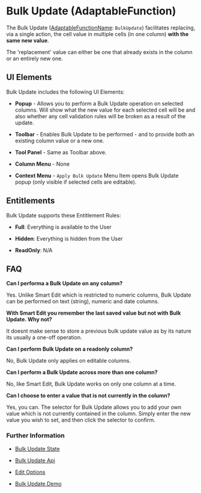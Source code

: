 # Bulk Update (AdaptableFunction)

The Bulk Update ([AdaptableFunctionName](https://api.adaptabletools.com/modules/_src_predefinedconfig_common_types_.html#adaptablefunctionname): `BulkUpdate`) facilitates replacing, via a single action, the cell value in multiple cells (in one column) **with the same new value**.

The 'replacement' value can either be one that already exists in the column or an entirely new one.

## UI Elements
Bulk Update includes the following UI Elements:

- **Popup** - Allows you to perform a Bulk Update operation on selected columns.  Will show what the new value for each selected cell will be and also whether any cell validation rules will be broken as a result of the update.

- **Toolbar** - Enables Bulk Update to be performed - and to provide both an existing column value or a new one.

- **Tool Panel** - Same as Toolbar above.

- **Column Menu** - None

- **Context Menu** - `Apply Bulk Update` Menu Item opens Bulk Update popup (only visible if selected cells are editable).

## Entitlements
Bulk Update supports these Entitlement Rules:

- **Full**: Everything is available to the User

- **Hidden**: Everything is hidden from the User

- **ReadOnly**: N/A

## FAQ

**Can I performa a Bulk Update on any column?**

Yes. Unlike Smart Edit which is restricted to numeric columns, Bulk Update can be performed on text (string), numeric and date columns.

**With Smart Edit you remember the last saved value but not with Bulk Update. Why not?**

It doesnt make sense to store a previous bulk update value as by its nature its usually a one-off operation.

**Can I perform Bulk Update on a readonly column?**

No, Bulk Update only applies on editable columns.

**Can I perform a Bulk Update across more than one column?**

No, like Smart Edit, Bulk Update works on only one column at a time.

**Can I choose to enter a value that is not currently in the column?**

Yes, you can. The selector for Bulk Update allows you to add your own value which is not currently contained in the column. Simply enter the new value you wish to set, and then click the selector to confirm.


### Further Information
- [Bulk Update State](https://api.adaptabletools.com/interfaces/_src_predefinedconfig_bulkupdatestate_.bulkupdatestate.html)

- [Bulk Update Api](https://api.adaptabletools.com/interfaces/_src_api_bulkupdateapi_.bulkupdateapi.html)

- [Edit Options](https://api.adaptabletools.com/interfaces/_src_adaptableoptions_editoptions_.editoptions.html)

- [Bulk Update Demo](https://demo.adaptabletools.com/edit/aggridbulkupdatedemo)






